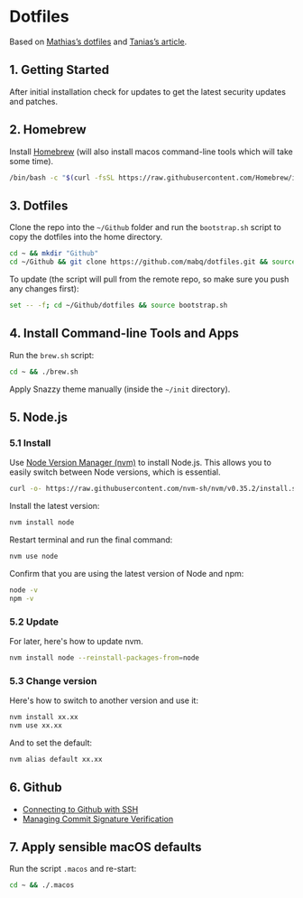# Dotfiles

Based on [Mathias’s dotfiles](https://github.com/mathiasbynens/dotfiles) and [Tanias’s article](https://www.taniarascia.com/setting-up-a-brand-new-mac-for-development/).


## 1. Getting Started
   
After initial installation check for updates to get the latest security updates and patches.


## 2. Homebrew

Install [Homebrew](https://brew.sh/) (will also install macos command-line tools which will take some time).

```bash
/bin/bash -c "$(curl -fsSL https://raw.githubusercontent.com/Homebrew/install/master/install.sh)"
```


## 3. Dotfiles

Clone the repo into the `~/Github` folder and run the `bootstrap.sh` script to copy the dotfiles into the home directory.

```bash
cd ~ && mkdir "Github"
cd ~/Github && git clone https://github.com/mabq/dotfiles.git && source dotfiles/bootstrap.sh
```

To update (the script will pull from the remote repo, so make sure you push any changes first):
```bash
set -- -f; cd ~/Github/dotfiles && source bootstrap.sh
```


## 4. Install Command-line Tools and Apps

Run the `brew.sh` script:

```bash
cd ~ && ./brew.sh
```

Apply Snazzy theme manually (inside the `~/init` directory).


## 5. Node.js

### 5.1 Install
Use [Node Version Manager (nvm)](https://github.com/nvm-sh/nvm/blob/master/README.md) 
to install Node.js. This allows you to easily switch between Node versions, which is essential.

```bash
curl -o- https://raw.githubusercontent.com/nvm-sh/nvm/v0.35.2/install.sh | bash
```

Install the latest version:

```bash
nvm install node
```

Restart terminal and run the final command:

```bash
nvm use node
```

Confirm that you are using the latest version of Node and npm:

```bash
node -v
npm -v
```

### 5.2 Update

For later, here's how to update nvm.

```bash
nvm install node --reinstall-packages-from=node
```

### 5.3 Change version

Here's how to switch to another version and use it:

```bash
nvm install xx.xx
nvm use xx.xx
```

And to set the default:

```bash
nvm alias default xx.xx
```


## 6. Github
- [Connecting to Github with SSH](https://help.github.com/en/github/authenticating-to-github/connecting-to-github-with-ssh)
- [Managing Commit Signature Verification](https://help.github.com/en/github/authenticating-to-github/managing-commit-signature-verification)

## 7. Apply sensible macOS defaults

Run the script `.macos` and re-start:

```bash
cd ~ && ./.macos
```


